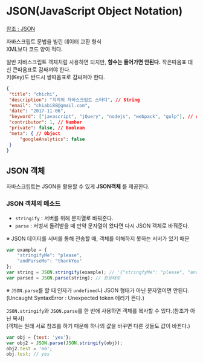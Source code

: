 # JSON(JavaScript Object Notation)

[참조 : JSON](https://www.zerocho.com/category/Javascript/post/57432adfa48729787807c3fb)

자바스크립트 문법을 빌린 데이터 교환 형식  
XML보다 코드 양이 적다.

일반 자바스크립트 객체처럼 사용하면 되지만, __함수는 들어가면 안된다.__
작은따옴표 대신 큰따옴표로 감싸져야 한다.  
키(Key)도 반드시 쌍따옴표로 감싸져야 한다.  

```JSON
{
 "title": "chichi",
 "description": "치치의 자바스크립트 스터디", // String
 "email": "chiabi88@gmail.com",
 "date": "2017-11-06",
 "keyword": ["javascript", "jQuery", "nodejs", "webpack", "gulp"], // Array
 "contributor": 1, // Number
 "private": false, // Boolean
 "meta": { // Object
     "googleAnalytics": false
 }
}
```
## JSON 객체

자바스크립트는 JSON을 활용할 수 있게 __JSON객체__ 를 제공한다.

### JSON 객체의 메소드 
+ `stringify` : 서버를 위해 문자열로 바꿔준다.
+ `parse` : 서벙서 돌려받을 때 만약 문자열이 왔다면 다시 JSON 객체로 바꿔준다.

※ JSON 데이터를 서버를 통해 전송할 때, 객체를 이해하지 못하는 서버가 있기 때문  

```javascript
var example = {
    "stringifyMe": "please",
    "andParseMe": "thankYou"
};
var string = JSON.stringify(example); // '{"stringfyMe": "please", "andParseMe":"thankYou"};
var parsed = JSON.parse(string); // 원상태로
```

※ `JSON.parse`를 할 때 인자가 `undefined`나 JSON 형태가 아닌 문자열이면 안된다.  
(Uncaught SyntaxError : Unexpected token 에러가 뜬다.)

`JSON.stringify`와 `JSON.parse`를 한 번에 사용하면 객체를 복사할 수 있다.(참조가 아닌 복사)  
(객체는 원래 서로 참조를 하기 때문에 하나의 값을 바꾸면 다른 것들도 값이 바뀐다.)

```javascript
var obj = {test: 'yes'};
var obj2 = JSON.parse(JSON.stringify(obj));
obj2.test = 'no';
obj.test; // yes
```

